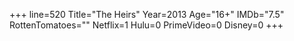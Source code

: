 +++
line=520
Title="The Heirs"
Year=2013
Age="16+"
IMDb="7.5"
RottenTomatoes=""
Netflix=1
Hulu=0
PrimeVideo=0
Disney=0
+++

